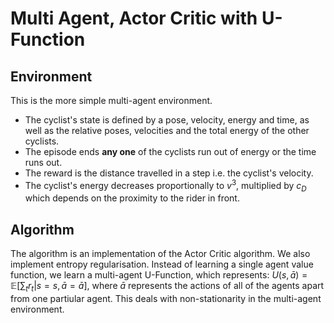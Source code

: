 # Multi Agent, Actor Critic with U-Function

## Environment

This is the more simple multi-agent environment.
* The cyclist's state is defined by a pose, velocity, energy and time, as well as the relative poses, velocities and the total energy of the other cyclists.
* The episode ends **any one** of the cyclists run out of energy or the time runs out.
* The reward is the distance travelled in a step i.e. the cyclist's velocity.
* The cyclist's energy decreases proportionally to $v^3$, multiplied by $c_D$ which depends on the proximity to the rider in front.

## Algorithm

The algorithm is an implementation of the Actor Critic algorithm. We also implement entropy regularisation. Instead of learning a single agent value function, we learn a multi-agent U-Function, which represents: $U(s,\bar{a}) = \mathbb{E}\left[\sum_t r_t \middle| s = s, \bar{a} = \bar{a}\right]$, where $\bar{a}$ represents the actions of all of the agents apart from one partiular agent. This deals with non-stationarity in the multi-agent environment.
